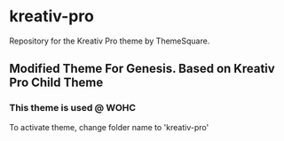 # kreativ-pro
Repository for the Kreativ Pro theme by ThemeSquare.
## Modified Theme For Genesis. Based on Kreativ Pro Child Theme

### This theme is used @ WOHC
To activate theme, change folder name to 'kreativ-pro' 

